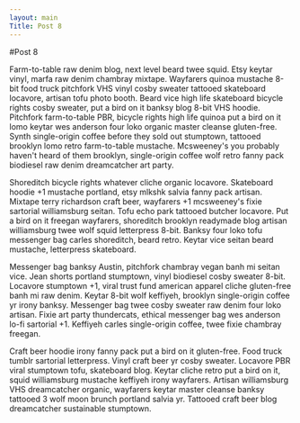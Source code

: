 ```yaml
---
layout: main
Title: Post 8
---
```


#Post 8

Farm-to-table raw denim blog, next level beard twee squid. Etsy keytar vinyl, marfa raw denim chambray mixtape. Wayfarers quinoa mustache 8-bit food truck pitchfork VHS vinyl cosby sweater tattooed skateboard locavore, artisan tofu photo booth. Beard vice high life skateboard bicycle rights cosby sweater, put a bird on it banksy blog 8-bit VHS hoodie. Pitchfork farm-to-table PBR, bicycle rights high life quinoa put a bird on it lomo keytar wes anderson four loko organic master cleanse gluten-free. Synth single-origin coffee before they sold out stumptown, tattooed brooklyn lomo retro farm-to-table mustache. Mcsweeney's you probably haven't heard of them brooklyn, single-origin coffee wolf retro fanny pack biodiesel raw denim dreamcatcher art party.

Shoreditch bicycle rights whatever cliche organic locavore. Skateboard hoodie +1 mustache portland, etsy mlkshk salvia fanny pack artisan. Mixtape terry richardson craft beer, wayfarers +1 mcsweeney's fixie sartorial williamsburg seitan. Tofu echo park tattooed butcher locavore. Put a bird on it freegan wayfarers, shoreditch brooklyn readymade blog artisan williamsburg twee wolf squid letterpress 8-bit. Banksy four loko tofu messenger bag carles shoreditch, beard retro. Keytar vice seitan beard mustache, letterpress skateboard.

Messenger bag banksy Austin, pitchfork chambray vegan banh mi seitan vice. Jean shorts portland stumptown, vinyl biodiesel cosby sweater 8-bit. Locavore stumptown +1, viral trust fund american apparel cliche gluten-free banh mi raw denim. Keytar 8-bit wolf keffiyeh, brooklyn single-origin coffee yr irony banksy. Messenger bag twee cosby sweater raw denim four loko artisan. Fixie art party thundercats, ethical messenger bag wes anderson lo-fi sartorial +1. Keffiyeh carles single-origin coffee, twee fixie chambray freegan.

Craft beer hoodie irony fanny pack put a bird on it gluten-free. Food truck tumblr sartorial letterpress. Vinyl craft beer yr cosby sweater. Locavore PBR viral stumptown tofu, skateboard blog. Keytar cliche retro put a bird on it, squid williamsburg mustache keffiyeh irony wayfarers. Artisan williamsburg VHS dreamcatcher organic, wayfarers keytar master cleanse banksy tattooed 3 wolf moon brunch portland salvia yr. Tattooed craft beer blog dreamcatcher sustainable stumptown.